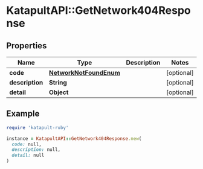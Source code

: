 # KatapultAPI::GetNetwork404Response

## Properties

| Name | Type | Description | Notes |
| ---- | ---- | ----------- | ----- |
| **code** | [**NetworkNotFoundEnum**](NetworkNotFoundEnum.md) |  | [optional] |
| **description** | **String** |  | [optional] |
| **detail** | **Object** |  | [optional] |

## Example

```ruby
require 'katapult-ruby'

instance = KatapultAPI::GetNetwork404Response.new(
  code: null,
  description: null,
  detail: null
)
```


